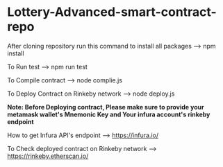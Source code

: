 # Lottery-Advanced-smart-contract-repo

After cloning repository run this command to install all packages --> npm install

To Run test --> npm run test

To Compile contract --> node complie.js

To Deploy Contract on Rinkeby network --> node deploy.js

**Note: Before Deploying contract, Please make sure to provide your metamask wallet's Mnemonic Key and Your infura account's rinkeby endpoint**

How to get Infura API's endpoint --> https://infura.io/

To Check deployed contract on Rinkeby network --> https://rinkeby.etherscan.io/


